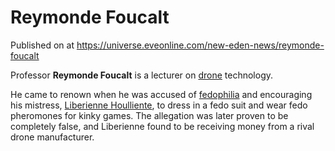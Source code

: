# Reymonde Foucalt
Published on  at https://universe.eveonline.com/new-eden-news/reymonde-foucalt

Professor **Reymonde Foucalt** is a lecturer on
[drone](3o5QhCbx71nILKNnW9S7v1) technology.

He came to renown when he was accused of
[fedophilia](1ZTrrDLEL9V2OvHNc8NMkY) and encouraging his mistress,
[Liberienne Houlliente](S5FNvi9zL0pZqb1r77X2C), to dress in a
fedo suit and wear fedo pheromones for kinky games. The allegation
was later proven to be completely false, and Liberienne found to be
receiving money from a rival drone manufacturer.
